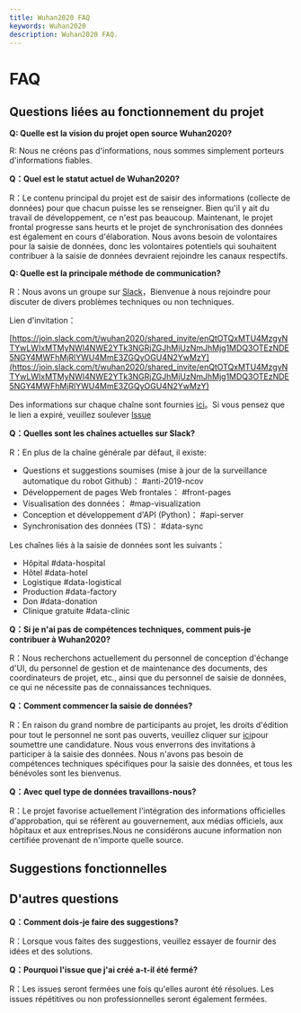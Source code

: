 ```yaml
---
title: Wuhan2020 FAQ
keywords: Wuhan2020
description: Wuhan2020 FAQ.
---
```


# FAQ

## Questions liées au fonctionnement du projet

**Q: Quelle est la vision du projet open source Wuhan2020?**

R: Nous ne créons pas d'informations, nous sommes simplement porteurs d'informations fiables.

**Q：Quel est le statut actuel de Wuhan2020?**

R：Le contenu principal du projet est de saisir des informations (collecte de données) pour que chacun puisse les se renseigner. Bien qu'il y ait du travail de développement, ce n'est pas beaucoup. Maintenant, le projet frontal progresse sans heurts et le projet de synchronisation des données est également en cours d'élaboration. Nous avons besoin de volontaires pour la saisie de données, donc les volontaires potentiels qui souhaitent contribuer à la saisie de données devraient rejoindre les canaux respectifs.

**Q: Quelle est la principale méthode de communication?**

R：Nous avons un groupe sur [Slack](https://join.slack.com/t/wuhan2020/shared_invite/enQtOTQxMTU4MzgyNTYwLWIxMTMyNWI4NWE2YTk3NGRjZGJhMjUzNmJhMjg1MDQ3OTEzNDE5NGY4MWFhMjRlYWU4MmE3ZGQyOGU4N2YwMzY)，Bienvenue à nous rejoindre pour discuter de divers problèmes techniques ou non techniques.

Lien d'invitation：

[https://join.slack.com/t/wuhan2020/shared_invite/enQtOTQxMTU4MzgyNTYwLWIxMTMyNWI4NWE2YTk3NGRjZGJhMjUzNmJhMjg1MDQ3OTEzNDE5NGY4MWFhMjRlYWU4MmE3ZGQyOGU4N2YwMzY](https://join.slack.com/t/wuhan2020/shared_invite/enQtOTQxMTU4MzgyNTYwLWIxMTMyNWI4NWE2YTk3NGRjZGJhMjUzNmJhMjg1MDQ3OTEzNDE5NGY4MWFhMjRlYWU4MmE3ZGQyOGU4N2YwMzY)

Des informations sur chaque chaîne sont fournies [ici](./README.md#Slack交流群组)。Si vous pensez que le lien a expiré, veuillez soulever [Issue](https://github.com/wuhan2020/wuhan2020/issues/)

**Q：Quelles sont les chaînes actuelles sur Slack?**

R：En plus de la chaîne générale par défaut, il existe:

* Questions et suggestions soumises (mise à jour de la surveillance automatique du robot Github)： #anti-2019-ncov
* Développement de pages Web frontales： #front-pages
* Visualisation des données： #map-visualization
* Conception et développement d'API (Python)： #api-server
* Synchronisation des données (TS)： #data-sync

Les chaînes liés à la saisie de données sont les suivants：

* Hôpital #data-hospital
* Hôtel #data-hotel
* Logistique #data-logistical
* Production #data-factory
* Don #data-donation
* Clinique gratuite #data-clinic

**Q：Si je n'ai pas de compétences techniques, comment puis-je contribuer à Wuhan2020?**

R：Nous recherchons actuellement du personnel de conception d'échange d'UI, du personnel de gestion et de maintenance des documents, des coordinateurs de projet, etc., ainsi que du personnel de saisie de données, ce qui ne nécessite pas de connaissances techniques.

**Q：Comment commencer la saisie de données?**

R：En raison du grand nombre de participants au projet, les droits d'édition pour tout le personnel ne sont pas ouverts, veuillez cliquer sur [ici](https://shimo.im/forms/YVJkGrGCWwQPTpqY/fill)pour soumettre une candidature. Nous vous enverrons des invitations à participer à la saisie des données. Nous n'avons pas besoin de compétences techniques spécifiques pour la saisie des données, et tous les bénévoles sont les bienvenus.

**Q：Avec quel type de données travaillons-nous?**

R：Le projet favorise actuellement l'intégration des informations officielles d'approbation, qui se réfèrent au gouvernement, aux médias officiels, aux hôpitaux et aux entreprises.Nous ne considérons aucune information non certifiée provenant de n'importe quelle source.

## Suggestions fonctionnelles

## D'autres questions

**Q：Comment dois-je faire des suggestions?**

R：Lorsque vous faites des suggestions, veuillez essayer de fournir des idées et des solutions.

**Q：Pourquoi l'issue que j'ai créé a-t-il été fermé?**

R：Les issues seront fermées une fois qu'elles auront été résolues. Les issues répétitives ou non professionnelles seront également fermées.
